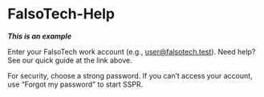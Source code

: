 # FalsoTech-Help

***This is an example***

Enter your FalsoTech work account (e.g., user@falsotech.test). 
Need help? See our quick guide at the link above.

For security, choose a strong password. 
If you can’t access your account, use “Forgot my password” to start SSPR.
